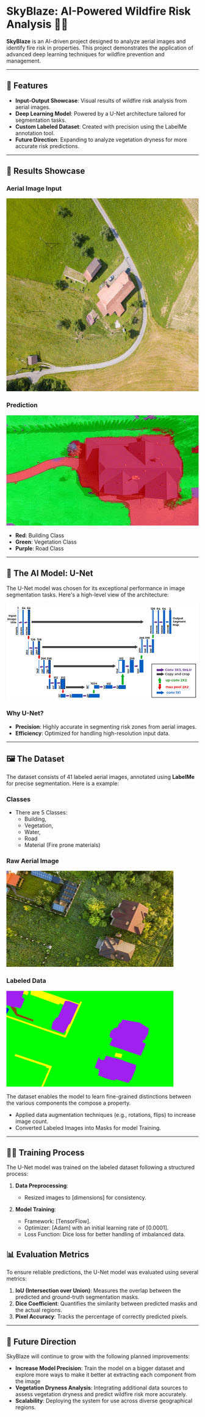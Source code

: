 # SkyBlaze: AI-Powered Wildfire Risk Analysis 🌲🔥

**SkyBlaze** is an AI-driven project designed to analyze aerial images and identify fire risk in properties. This project demonstrates the application of advanced deep learning techniques for wildfire prevention and management. 

---

## 🌟 Features

- **Input-Output Showcase**: Visual results of wildfire risk analysis from aerial images.
- **Deep Learning Model**: Powered by a U-Net architecture tailored for segmentation tasks.
- **Custom Labeled Dataset**: Created with precision using the LabelMe annotation tool.
- **Future Direction**: Expanding to analyze vegetation dryness for more accurate risk predictions.

---

## 🔎 Results Showcase

### Aerial Image Input
![Input Example](https://github.com/DiogoNunesDev/FireRisk_Prevention_System/blob/main/Test/test.jpg)

### Prediction
![Output Example](https://github.com/DiogoNunesDev/FireRisk_Prevention_System/blob/main/Test/output.jpg)

- **Red**: Building Class
- **Green**: Vegetation Class
- **Purple**: Road Class

---

## 🧠 The AI Model: U-Net

The U-Net model was chosen for its exceptional performance in image segmentation tasks. Here's a high-level view of the architecture:

![U-Net Model Architecture](https://github.com/DiogoNunesDev/FireRisk_Prevention_System/blob/main/readme/UNet%20Architecture.jpg)

### Why U-Net?

- **Precision**: Highly accurate in segmenting risk zones from aerial images.
- **Efficiency**: Optimized for handling high-resolution input data.

---

## 🖼️ The Dataset

The dataset consists of 41 labeled aerial images, annotated using **LabelMe** for precise segmentation. Here is a example:

### Classes
- There are 5 Classes: 
   - Building, 
   - Vegetation, 
   - Water, 
   - Road 
   - Material (Fire prone materials)

### Raw Aerial Image
![Raw Image Example](https://github.com/DiogoNunesDev/FireRisk_Prevention_System/blob/main/readme/Original%20Image.png)

### Labeled Data
![Labeled Image Example](https://github.com/DiogoNunesDev/FireRisk_Prevention_System/blob/main/readme/Mask%20Labeled%20Image.png)

The dataset enables the model to learn fine-grained distinctions between the various components the compose a property.

   - Applied data augmentation techniques (e.g., rotations, flips) to increase image count.
   - Converted Labeled Images into Masks for model Training.


---

## 🏋️‍♂️ Training Process

The U-Net model was trained on the labeled dataset following a structured process:

1. **Data Preprocessing**:
   - Resized images to [dimensions] for consistency.

2. **Model Training**:
   - Framework: [TensorFlow].
   - Optimizer: [Adam] with an initial learning rate of [0.0001].
   - Loss Function: Dice loss for better handling of imbalanced data.

## 📊 Evaluation Metrics

To ensure reliable predictions, the U-Net model was evaluated using several metrics:

1. **IoU (Intersection over Union)**: Measures the overlap between the predicted and ground-truth segmentation masks.
2. **Dice Coefficient**: Quantifies the similarity between predicted masks and the actual regions.
3. **Pixel Accuracy**: Tracks the percentage of correctly predicted pixels.

---

## 🚀 Future Direction

SkyBlaze will continue to grow with the following planned improvements:

- **Increase Model Precision**: Train the model on a bigger dataset and explore more ways to make it better at extracting each component from the image
- **Vegetation Dryness Analysis**: Integrating additional data sources to assess vegetation dryness and predict wildfire risk more accurately.
- **Scalability**: Deploying the system for use across diverse geographical regions.


